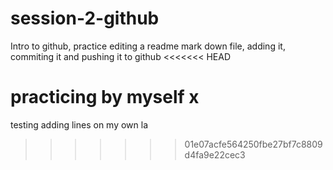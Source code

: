 # session-2-github
Intro to github, practice editing a readme mark down file, adding it, commiting it and pushing it to github
<<<<<<< HEAD


practicing by myself x 
=======
testing adding lines on my own la 
>>>>>>> 01e07acfe564250fbe27bf7c8809d4fa9e22cec3
